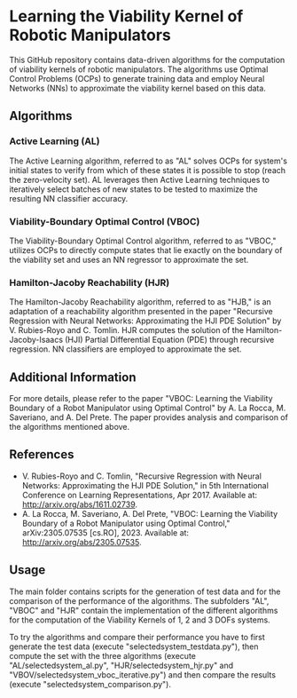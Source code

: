 # Learning the Viability Kernel of Robotic Manipulators

This GitHub repository contains data-driven algorithms for the computation of viability kernels of robotic manipulators. 
The algorithms use Optimal Control Problems (OCPs) to generate training data and employ Neural Networks (NNs) to approximate the viability kernel based on this data.

## Algorithms

### Active Learning (AL)

The Active Learning algorithm, referred to as "AL" solves OCPs for system's initial states to verify from which of these states it is possible to stop (reach the zero-velocity set). 
AL leverages then Active Learning techniques to iteratively select batches of new states to be tested to maximize the resulting NN classifier accuracy.

### Viability-Boundary Optimal Control (VBOC)

The Viability-Boundary Optimal Control algorithm, referred to as "VBOC," utilizes OCPs to directly compute states that lie exactly on the boundary of the viability set and uses an NN regressor to approximate the set.

### Hamilton-Jacoby Reachability (HJR)

The Hamilton-Jacoby Reachability algorithm, referred to as "HJB," is an adaptation of a reachability algorithm presented in the paper "Recursive Regression with Neural Networks: Approximating the HJI PDE Solution" by V. Rubies-Royo and C. Tomlin. 
HJR computes the solution of the Hamilton-Jacoby-Isaacs (HJI) Partial Differential Equation (PDE) through recursive regression. NN classifiers are employed to approximate the set.

## Additional Information

For more details, please refer to the paper "VBOC: Learning the Viability Boundary of a Robot Manipulator using Optimal Control" by A. La Rocca, M. Saveriano, and A. Del Prete. The paper provides analysis and comparison of the algorithms mentioned above. 

## References

- V. Rubies-Royo and C. Tomlin, "Recursive Regression with Neural Networks: Approximating the HJI PDE Solution," in 5th International Conference on Learning Representations, Apr 2017. Available at: http://arxiv.org/abs/1611.02739.
- A. La Rocca, M. Saveriano, A. Del Prete, "VBOC: Learning the Viability Boundary of a Robot Manipulator using Optimal Control," arXiv:2305.07535 [cs.RO], 2023. Available at: http://arxiv.org/abs/2305.07535.

## Usage

The main folder contains scripts for the generation of test data and for the comparison of the performance of the algorithms. The subfolders "AL", "VBOC" and "HJR" contain the implementation of the different algorithms for the computation of the Viability Kernels of 1, 2 and 3 DOFs systems.

To try the algorithms and compare their performance you have to first generate the test data (execute "selectedsystem_testdata.py"), then compute the set with the three algorithms (execute "AL/selectedsystem_al.py", "HJR/selectedsystem_hjr.py" and "VBOV/selectedsystem_vboc_iterative.py") and then compare the results (execute "selectedsystem_comparison.py").